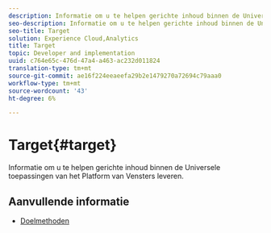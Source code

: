 ```yaml
---
description: Informatie om u te helpen gerichte inhoud binnen de Universele toepassingen van het Platform van Vensters leveren.
seo-description: Informatie om u te helpen gerichte inhoud binnen de Universele toepassingen van het Platform van Vensters leveren.
seo-title: Target
solution: Experience Cloud,Analytics
title: Target
topic: Developer and implementation
uuid: c764e65c-476d-47a4-a463-ac232d011824
translation-type: tm+mt
source-git-commit: ae16f224eeaeefa29b2e1479270a72694c79aaa0
workflow-type: tm+mt
source-wordcount: '43'
ht-degree: 6%

---
```



# Target{#target}

Informatie om u te helpen gerichte inhoud binnen de Universele toepassingen van het Platform van Vensters leveren.

## Aanvullende informatie

+ [Doelmethoden](/help/universal-windows/target/target-methods.md)
